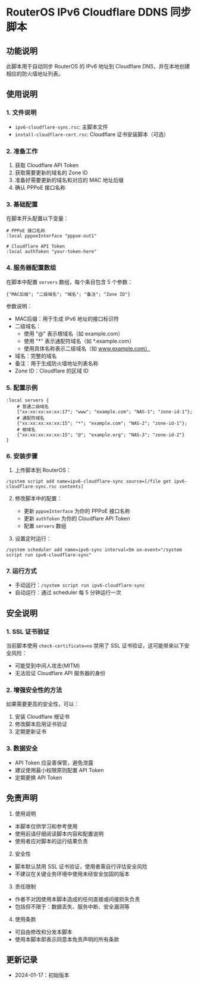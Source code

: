 # RouterOS IPv6 Cloudflare DDNS 同步脚本

## 功能说明
此脚本用于自动同步 RouterOS 的 IPv6 地址到 Cloudflare DNS，并在本地创建相应的防火墙地址列表。

## 使用说明

### 1. 文件说明
- `ipv6-cloudflare-sync.rsc`: 主脚本文件
- `install-cloudflare-cert.rsc`: Cloudflare 证书安装脚本（可选）

### 2. 准备工作
1. 获取 Cloudflare API Token
2. 获取需要更新的域名的 Zone ID
3. 准备好需要更新的域名和对应的 MAC 地址后缀
4. 确认 PPPoE 接口名称

### 3. 基础配置
在脚本开头配置以下变量：
```routeros
# PPPoE 接口名称
:local pppoeInterface "pppoe-out1"

# Cloudflare API Token
:local authToken "your-token-here"
```

### 4. 服务器配置数组
在脚本中配置 `servers` 数组，每个条目包含 5 个参数：
```routeros
{"MAC后缀"; "二级域名"; "域名"; "备注"; "Zone ID"}
```

参数说明：
- MAC后缀：用于生成 IPv6 地址的接口标识符
- 二级域名：
  - 使用 "@" 表示根域名（如 example.com）
  - 使用 "*" 表示通配符域名（如 *.example.com）
  - 使用具体名称表示二级域名（如 www.example.com）
- 域名：完整的域名
- 备注：用于生成防火墙地址列表名称
- Zone ID：Cloudflare 的区域 ID

### 5. 配置示例
```routeros
:local servers {
    # 普通二级域名
    {"xx:xx:xx:xx:xx:17"; "www"; "example.com"; "NAS-1"; "zone-id-1"};
    # 通配符域名
    {"xx:xx:xx:xx:xx:15"; "*"; "example.com"; "NAS-2"; "zone-id-1"};
    # 根域名
    {"xx:xx:xx:xx:xx:15"; "@"; "example.org"; "NAS-3"; "zone-id-2"}
}
```

### 6. 安装步骤
1. 上传脚本到 RouterOS：
```routeros
/system script add name=ipv6-cloudflare-sync source=[/file get ipv6-cloudflare-sync.rsc contents]
```

2. 修改脚本中的配置：
   - 更新 `pppoeInterface` 为你的 PPPoE 接口名称
   - 更新 `authToken` 为你的 Cloudflare API Token
   - 配置 `servers` 数组

3. 设置定时运行：
```routeros
/system scheduler add name=ipv6-sync interval=5m on-event="/system script run ipv6-cloudflare-sync"
```

### 7. 运行方式
- 手动运行：`/system script run ipv6-cloudflare-sync`
- 自动运行：通过 scheduler 每 5 分钟运行一次

## 安全说明

### 1. SSL 证书验证
当前脚本使用 `check-certificate=no` 禁用了 SSL 证书验证，这可能带来以下安全风险：
- 可能受到中间人攻击(MITM)
- 无法验证 Cloudflare API 服务器的身份

### 2. 增强安全性的方法
如果需要更高的安全性，可以：
1. 安装 Cloudflare 根证书
2. 修改脚本启用证书验证
3. 定期更新证书

### 3. 数据安全
- API Token 应妥善保管，避免泄露
- 建议使用最小权限原则配置 API Token
- 定期更换 API Token

## 免责声明

1. 使用说明
- 本脚本仅供学习和参考使用
- 使用前请仔细阅读脚本内容和配置说明
- 使用者应对脚本的运行结果负责

2. 安全性
- 脚本默认禁用 SSL 证书验证，使用者需自行评估安全风险
- 不建议在关键业务环境中使用未经安全加固的版本

3. 责任限制
- 作者不对因使用本脚本造成的任何直接或间接损失负责
- 包括但不限于：数据丢失、服务中断、安全漏洞等

4. 使用条款
- 可自由修改和分发本脚本
- 使用本脚本即表示同意本免责声明的所有条款

## 更新记录
- 2024-01-17：初始版本 